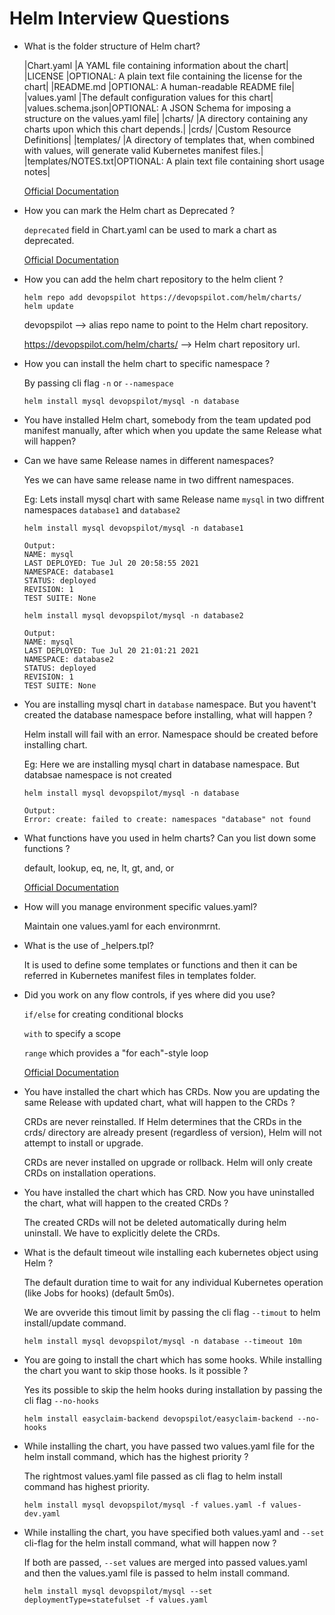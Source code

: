 # Helm Interview Questions

* What is the folder structure of Helm chart?

  |Chart.yaml        |A YAML file containing information about the chart|
  |LICENSE           |OPTIONAL: A plain text file containing the license for the chart|
  |README.md         |OPTIONAL: A human-readable README file|
  |values.yaml       |The default configuration values for this chart|
  |values.schema.json|OPTIONAL: A JSON Schema for imposing a structure on the values.yaml file|
  |charts/           |A directory containing any charts upon which this chart depends.|
  |crds/             |Custom Resource Definitions|
  |templates/        |A directory of templates that, when combined with values, will generate valid Kubernetes manifest files.|
  |templates/NOTES.txt|OPTIONAL: A plain text file containing short usage notes|

  
  [Official Documentation](https://helm.sh/docs/topics/charts/#the-chart-file-structure)

* How you can mark the Helm chart as Deprecated ?

  `deprecated` field in Chart.yaml can be used to mark a chart as deprecated.

  [Official Documentation](https://helm.sh/docs/topics/charts/#deprecating-charts)

* How you can add the helm chart repository to the helm client ?
  
  ```
  helm repo add devopspilot https://devopspilot.com/helm/charts/
  helm update
  ```

  devopspilot --> alias repo name to point to the Helm chart repository.
  
  https://devopspilot.com/helm/charts/ --> Helm chart repository url.

* How you can install the helm chart to specific namespace ?

  By passing cli flag `-n` or `--namespace`

  ```
  helm install mysql devopspilot/mysql -n database
  ``` 

* You have installed Helm chart, somebody from the team updated pod manifest manually, after which when you update the same Release what will happen?


* Can we have same Release names in different namespaces?

  Yes we can have same release name in two diffrent namespaces.

  Eg: Lets install mysql chart with same Release name `mysql` in two diffrent namespaces `database1` and `database2`
  ```
  helm install mysql devopspilot/mysql -n database1
  ```
  ```
  Output:
  NAME: mysql
  LAST DEPLOYED: Tue Jul 20 20:58:55 2021
  NAMESPACE: database1
  STATUS: deployed
  REVISION: 1
  TEST SUITE: None
  ```
  ```
  helm install mysql devopspilot/mysql -n database2
  ```
  ```
  Output:
  NAME: mysql
  LAST DEPLOYED: Tue Jul 20 21:01:21 2021
  NAMESPACE: database2
  STATUS: deployed
  REVISION: 1
  TEST SUITE: None
  ```

* You are installing mysql chart in `database` namespace. But you havent't created the database namespace before installing, what will happen ?

  Helm install will fail with an error. Namespace should be created before installing chart.
  
  Eg: Here we are installing mysql chart in database namespace. But databsae namespace is not created
  ```
  helm install mysql devopspilot/mysql -n database 
  ```
  ```
  Output:
  Error: create: failed to create: namespaces "database" not found
  ```

* What functions have you used in helm charts? Can you list down some functions ?

  default, lookup, eq, ne, lt, gt, and, or

  [Official Documentation](https://helm.sh/docs/chart_template_guide/functions_and_pipelines/)

* How will you manage environment specific values.yaml?

  Maintain one values.yaml for each environmrnt.

* What is the use of _helpers.tpl?

  It is used to define some templates or functions and then it can be referred in Kubernetes manifest files in templates folder.

* Did you work on any flow controls, if yes where did you use?

  `if/else` for creating conditional blocks
  
  `with` to specify a scope
  
  `range` which provides a "for each"-style loop

  [Official Documentation](https://helm.sh/docs/chart_template_guide/control_structures/)

* You have installed the chart which has CRDs. Now you are updating the same Release with updated chart, what will happen to the CRDs ?

  CRDs are never reinstalled. If Helm determines that the CRDs in the crds/ directory are already present (regardless of version), Helm will not attempt to install or upgrade.

  CRDs are never installed on upgrade or rollback. Helm will only create CRDs on installation operations.

* You have installed the chart which has CRD. Now you have uninstalled the chart, what will happen to the created CRDs ?
  
  The created CRDs will not be deleted automatically during helm uninstall. We have to explicitly delete the CRDs.

* What is the default timeout wile installing each kubernetes object using Helm ?
  
  The default duration time to wait for any individual Kubernetes operation (like Jobs for hooks) (default 5m0s).

  We are ovveride this timout limit by passing the cli flag `--timout` to helm install/update command.

  ```
  helm install mysql devopspilot/mysql -n database --timeout 10m
  ```

* You are going to install the chart which has some hooks. While installing the chart you want to skip those hooks. Is it possible ?

  Yes its possible to skip the helm hooks during installation by passing the cli flag `--no-hooks`

  ```
  helm install easyclaim-backend devopspilot/easyclaim-backend --no-hooks
  ```

* While installing the chart, you have passed two values.yaml file for the helm install command, which has the highest priority ?
  
  The rightmost values.yaml file passed as cli flag to helm install command has highest priority.

  ```
  helm install mysql devopspilot/mysql -f values.yaml -f values-dev.yaml
  ```

* While installing the chart, you have specified both values.yaml and `--set` cli-flag for the helm install command, what will happen now ?

  If both are passed, `--set` values are merged into passed values.yaml and then the values.yaml file is passed to helm install command.

  ```
  helm install mysql devopspilot/mysql --set deploymentType=statefulset -f values.yaml
  ```
